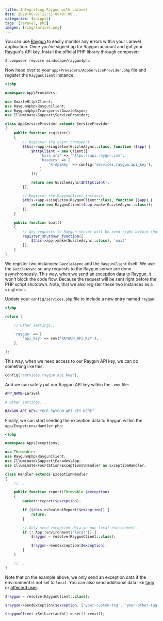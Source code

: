 ```yaml
---
title: Integrating Raygun with Laravel
date: 2020-06-07T22:15:00+07:00
categories: [snippet]
tags: [laravel, php]
images: [/img/laravel.png]
---
```

You can use [Raygun](https://raygun.com/) to easily monitor any errors within your Laravel application. Once you've signed up for Raygun account and got your Raygun's API key. Install the official PHP library through composer:

```bash
$ composer require mindscape/raygun4php
```

Now head over to your `app/Providers/AppServiceProvider.php` file and register the `RaygunClient` instance.

```php
<?php

namespace App\Providers;

use GuzzleHttp\Client;
use Raygun4php\RaygunClient;
use Raygun4php\Transports\GuzzleAsync;
use Illuminate\Support\ServiceProvider;

class AppServiceProvider extends ServiceProvider
{
    public function register()
    {
        // Register the async transport.
        $this->app->singleton(GuzzleAsync::class, function ($app) {
            $httpClient = new Client([
                'base_uri' => 'https://api.raygun.com',
                'headers' => [
                    'X-ApiKey' => config('services.raygun.api_key'),
                ]
            ]);

            return new GuzzleAsync($httpClient);
        });

        // Register the RaygunClient instance.
        $this->app->singleton(RaygunClient::class, function ($app) {
            return new RaygunClient($app->make(GuzzleAsync::class));
        });
    }

    public function boot()
    {
        // Any requests to Raygun server will be send right before shutdown.
        register_shutdown_function([
            $this->app->make(GuzzleAsync::class), 'wait'
        ]);
    }
}
```

We register two instances: `GuzzleAsync` and the `RaygunClient` itself. We use the `GuzzleAsync` so any requests to the Raygun server are done asynchronously. This way, when we send an exception data to Raygun, it won't block the code flow. Because the request will be sent right before the PHP script shutdown. Note, that we also register these two instances as a `singleton`.

Update your `config/services.php` file to include a new entry named `raygun`:

```php
<?php

return [

    // Other settings...

    'raygun' => [
        'api_key' => env('RAYGUN_API_KEY'),
    ],

];
```

This way, when we need access to our Raygun API key, we can do something like this:

```php
config('services.raygun.api_key');
```

And we can safely put our Raygun API key within the `.env` file:

```bash
APP_NAME=Laravel

# Other settings...

RAYGUN_API_KEY="YOUR_RAYGUN_API_KEY_HERE"
```

Finally, we can start sending the exception data to Raygun within the `app/Excpetions/Handler.php`:

```php
<?php

namespace App\Exceptions;

use Throwable;
use Raygun4php\RaygunClient;
use Illuminate\Support\Facades\App;
use Illuminate\Foundation\Exceptions\Handler as ExceptionHandler;

class Handler extends ExceptionHandler
{
    //...

    public function report(Throwable $exception)
    {
        parent::report($exception);

        if ($this->shouldntReport($exception)) {
            return;
        }

        // Only send exception data on non-local environment.
        if (! App::environment('local')) {
            $raygun = resolve(RaygunClient::class);

            $raygun->SendException($exception);
        }
    }

    //...
}
```

Note that on the example above, we only send an exception data if the environment is not set to `local`. You can also send additional data like [tags](https://github.com/MindscapeHQ/raygun4php#adding-tags) or [affected user](https://github.com/MindscapeHQ/raygun4php#affected-user-tracking).

```php
$raygun = resolve(RaygunClient::class);

$raygun->SendException($exception, ['your-custom-tag', 'your-other-tag']);

$raygunClient->SetUser(auth()->user()->email);
```
